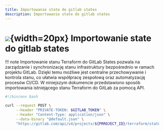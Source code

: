 ```yaml
---
title: Importowanie state do gitlab states
description: Importowanie state do gitlab states
---
```


# ![](https://gitlab.com/pl.rachuna-net/infrastructure/terraform/modules/gitlab-project/-/raw/main/images/terraform.png){width=20px} Importowanie state do gitlab states

!!! note
     Importowanie stanu Terraform do GitLab States pozwala na zarządzanie i synchronizację stanu infrastruktury bezpośrednio w ramach projektu GitLab. Dzięki temu możliwe jest centralne przechowywanie i kontrola stanu, co ułatwia współpracę zespołową oraz automatyzację procesów CI/CD. W niniejszym dokumencie przedstawiono sposób importowania istniejącego stanu Terraform do GitLab za pomocą API.

```bash
#!/bin/env bash

curl --request POST \
     --header "PRIVATE-TOKEN: $GITLAB_TOKEN" \
     --header "Content-Type: application/json" \
     --data-binary "@default.json" \
     "https://gitlab.com/api/v4/projects/${PRROJECT_ID}/terraform/state/${TF_STATE_NAME}"
```
